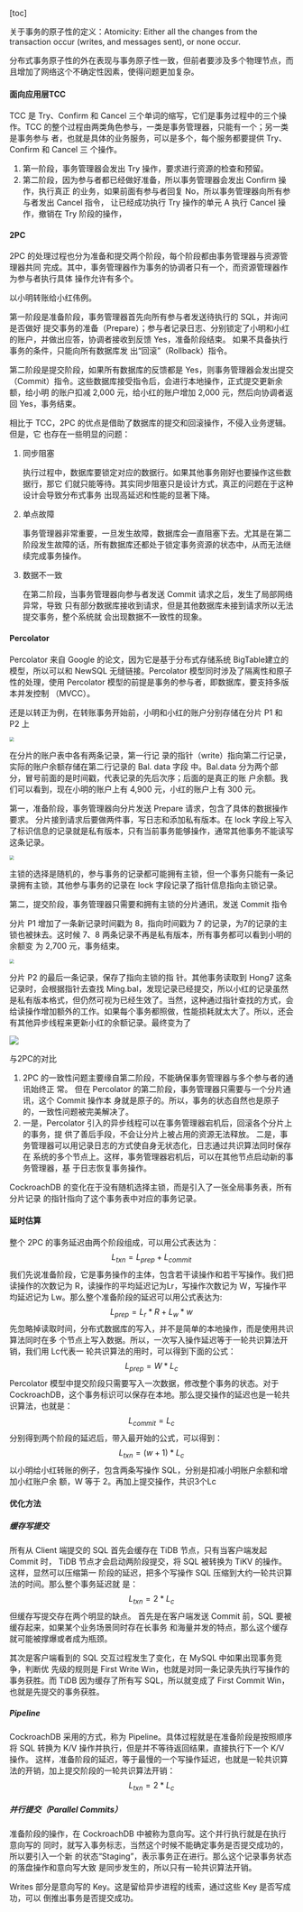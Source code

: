 [toc]

关于事务的原子性的定义：Atomicity: Either all the changes from the transaction occur (writes, and messages sent), or none occur.

分布式事务原子性的外在表现与事务原子性一致，但前者要涉及多个物理节点，而且增加了网络这个不确定性因素，使得问题更加复杂。

#### 面向应用层TCC

TCC 是 Try、Confirm 和 Cancel 三个单词的缩写，它们是事务过程中的三个操作。TCC 的整个过程由两类角色参与，一类是事务管理器，只能有一个；另一类是事务参与 者，也就是具体的业务服务，可以是多个，每个服务都要提供 Try、Confirm 和 Cancel 三 个操作。

1. 第一阶段，事务管理器会发出 Try 操作，要求进行资源的检查和预留。
2. 第二阶段，因为参与者都已经做好准备，所以事务管理器会发出 Confirm 操作，执行真正 的业务，如果前面有参与者回复 No，所以事务管理器向所有参与者发出 Cancel 指令， 让已经成功执行 Try 操作的单元 A 执行 Cancel 操作，撤销在 Try 阶段的操作，

#### 2PC

2PC 的处理过程也分为准备和提交两个阶段，每个阶段都由事务管理器与资源管理器共同 完成。其中，事务管理器作为事务的协调者只有一个，而资源管理器作为参与者执行具体 操作允许有多个。

以小明转账给小红伟例。

第一阶段是准备阶段，事务管理器首先向所有参与者发送待执行的 SQL，并询问是否做好 提交事务的准备（Prepare）；参与者记录日志、分别锁定了小明和小红的账户，并做出应答，协调者接收到反馈 Yes，准备阶段结束。 如果不具备执行事务的条件，只能向所有数据库发 出“回滚”（Rollback）指令。

第二阶段是提交阶段，如果所有数据库的反馈都是 Yes，则事务管理器会发出提交 （Commit）指令。这些数据库接受指令后，会进行本地操作，正式提交更新余额，给小明 的账户扣减 2,000 元，给小红的账户增加 2,000 元，然后向协调者返回 Yes，事务结束。

相比于 TCC，2PC 的优点是借助了数据库的提交和回滚操作，不侵入业务逻辑。但是，它 也存在一些明显的问题：

1. 同步阻塞

   执行过程中，数据库要锁定对应的数据行。如果其他事务刚好也要操作这些数据行，那它 们就只能等待。其实同步阻塞只是设计方式，真正的问题在于这种设计会导致分布式事务 出现高延迟和性能的显著下降。

2. 单点故障

   事务管理器非常重要，一旦发生故障，数据库会一直阻塞下去。尤其是在第二阶段发生故障的话，所有数据库还都处于锁定事务资源的状态中，从而无法继续完成事务操作。

3. 数据不一致

   在第二阶段，当事务管理器向参与者发送 Commit 请求之后，发生了局部网络异常，导致 只有部分数据库接收到请求，但是其他数据库未接到请求所以无法提交事务，整个系统就 会出现数据不一致性的现象。

#### Percolator

Percolator 来自 Google 的论文，因为它是基于分布式存储系统 BigTable建立的模型，所以可以和 NewSQL 无缝链接。Percolator 模型同时涉及了隔离性和原子性的处理，使用 Percolator 模型的前提是事务的参与者，即数据库，要支持多版本并发控制 （MVCC）。

还是以转正为例，在转账事务开始前，小明和小红的账户分别存储在分片 P1 和 P2 上

<img src="./percolator1.jpeg" style="zoom:50%;" />

在分片的账户表中各有两条记录，第一行记 录的指针（write）指向第二行记录，实际的账户余额存储在第二行记录的 Bal. data 字段 中。Bal.data 分为两个部分，冒号前面的是时间戳，代表记录的先后次序；后面的是真正的账 户余额。我们可以看到，现在小明的账户上有 4,900 元，小红的账户上有 300 元。

第一，准备阶段，事务管理器向分片发送 Prepare 请求，包含了具体的数据操作要求。 分片接到请求后要做两件事，写日志和添加私有版本。在 lock 字段上写入了标识信息的记录就是私有版本，只有当前事务能够操作，通常其他事务不能读写这条记录。

<img src="./pl2.jpeg" style="zoom:50%;" />

主锁的选择是随机的，参与事务的记录都可能拥有主锁，但一个事务只能有一条记录拥有主锁，其他参与事务的记录在 lock 字段记录了指针信息指向主锁记录。

第二，提交阶段，事务管理器只需要和拥有主锁的分片通讯，发送 Commit 指令

分片 P1 增加了一条新记录时间戳为 8，指向时间戳为 7 的记录，为7的记录的主锁也被抹去。这时候 7、8 两条记录不再是私有版本，所有事务都可以看到小明的余额变 为 2,700 元，事务结束。

<img src="./pl3.jpeg" style="zoom:50%;" />

分片 P2 的最后一条记录，保存了指向主锁的指 针。其他事务读取到 Hong7 这条记录时，会根据指针去查找 Ming.bal，发现记录已经提交，所以小红的记录虽然是私有版本格式，但仍然可视为已经生效了。当然，这种通过指针查找的方式，会给读操作增加额外的工作。如果每个事务都照做，性能损耗就太大了。所以，还会有其他异步线程来更新小红的余额记录。最终变为了

![](./pl4.jpeg)

与2PC的对比

1. 2PC 的一致性问题主要缘自第二阶段，不能确保事务管理器与多个参与者的通讯始终正 常。 但在 Percolator 的第二阶段，事务管理器只需要与一个分片通讯，这个 Commit 操作本 身就是原子的。所以，事务的状态自然也是原子的，一致性问题被完美解决了。
2. 一是，Percolator 引入的异步线程可以在事务管理器宕机后，回滚各个分片上的事务，提 供了善后手段，不会让分片上被占用的资源无法释放。 二是，事务管理器可以用记录日志的方式使自身无状态化，日志通过共识算法同时保存在 系统的多个节点上。这样，事务管理器宕机后，可以在其他节点启动新的事务管理器，基 于日志恢复事务操作。

CockroachDB 的变化在于没有随机选择主锁，而是引入了一张全局事务表，所有分片记录 的指针指向了这个事务表中对应的事务记录。

#### 延时估算

整个 2PC 的事务延迟由两个阶段组成，可以用公式表达为：
$$
L_{txn}=L_{prep} + L_{commit}
$$
我们先说准备阶段，它是事务操作的主体，包含若干读操作和若干写操作。我们把读操作的次数记为 R，读操作的平均延迟记为Lr，写操作次数记为 W，写操作平均延迟记为 Lw。那么整个准备阶段的延迟可以用公式表达为:
$$
L_{prep} = L_r * R + L_w * w
$$
先忽略掉读取时间，分布式数据库的写入，并不是简单的本地操作，而是使用共识算法同时在多 个节点上写入数据。所以，一次写入操作延迟等于一轮共识算法开销，我们用 Lc代表一 轮共识算法的用时，可以得到下面的公式：
$$
L_{prep} = W * L_c
$$
 Percolator 模型中提交阶段只需要写入一次数据，修改整个事务的状态。对于 CockroachDB，这个事务标识可以保存在本地。那么提交操作的延迟也是一轮共识算法，也就是：
$$
L_{commit} = L_c
$$
分别得到两个阶段的延迟后，带入最开始的公式，可以得到：
$$
L_{txn}=(w+1) * L_c
$$
以小明给小红转账的例子，包含两条写操作 SQL，分别是扣减小明账户余额和增加小红账户余 额，W 等于 2。再加上提交操作，共识3个Lc

#### 优化方法

##### 缓存写提交

所有从 Client 端提交的 SQL 首先会缓存在 TiDB 节点，只有当客户端发起 Commit 时， TiDB 节点才会启动两阶段提交，将 SQL 被转换为 TiKV 的操作。这样，显然可以压缩第一 阶段的延迟，把多个写操作 SQL 压缩到大约一轮共识算法的时间。那么整个事务延迟就 是：
$$
L_{txn} = 2 * L_c
$$
但缓存写提交存在两个明显的缺点。 首先是在客户端发送 Commit 前，SQL 要被缓存起来，如果某个业务场景同时存在长事务 和海量并发的特点，那么这个缓存就可能被撑爆或者成为瓶颈。

其次是客户端看到的 SQL 交互过程发生了变化，在 MySQL 中如果出现事务竞争，判断优 先级的规则是 First Write Win，也就是对同一条记录先执行写操作的事务获胜。而 TiDB 因为缓存了所有写 SQL，所以就变成了 First Commit Win，也就是先提交的事务获胜。

##### Pipeline

CockroachDB 采用的方式，称为 Pipeline。具体过程就是在准备阶段是按照顺序将 SQL 转换为 K/V 操作并执行，但是并不等待返回结果，直接执行下一个 K/V 操作。 这样，准备阶段的延迟，等于最慢的一个写操作延迟，也就是一轮共识算法的开销，加上提交阶段的一轮共识算法开销：
$$
L_{txn} = 2 * L_c
$$

##### 并行提交（Parallel Commits）

准备阶段的操作，在 CockroachDB 中被称为意向写。这个并行执行就是在执行意向写的 同时，就写入事务标志，当然这个时候不能确定事务是否提交成功的，所以要引入一个新 的状态“Staging”，表示事务正在进行。那么这个记录事务状态的落盘操作和意向写大致 是同步发生的，所以只有一轮共识算法开销。

Writes 部分是意向写的 Key。这是留给异步进程的线索，通过这些 Key 是否写成功，可以 倒推出事务是否提交成功。